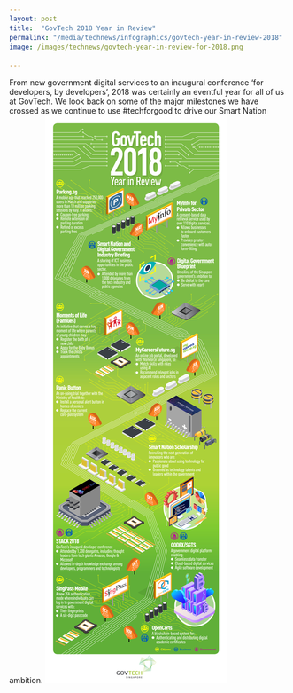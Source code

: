 ```yaml
---
layout: post
title:  "GovTech 2018 Year in Review"
permalink: "/media/technews/infographics/govtech-year-in-review-2018"
image: /images/technews/govtech-year-in-review-for-2018.png

---
```


From new government digital services to an inaugural conference ‘for developers, by developers’, 2018 was certainly an eventful year for all of us at GovTech. We look back on some of the major milestones we have crossed as we continue to use #techforgood to drive our Smart Nation ambition.
![GovTech 2018 Year in Review](/images/technews/govtech-year-in-review-for-2018.png)

